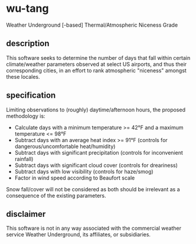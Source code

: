 # wu-tang
Weather Underground [-based] Thermal/Atmospheric Niceness Grade

## description
This software seeks to determine the number of days that fall within certain
climate/weather parameters observed at select US airports, and thus their
corresponding cities, in an effort to rank atmospheric "niceness" amongst these
locales.

## specification
Limiting observations to (roughly) daytime/afternoon hours, the proposed
methodology is:

* Calculate days with a minimum temperature >= 42°F and a maximum temperature
  <= 98°F
* Subtract days with an average heat index >= 91°F (controls for
  dangerous/uncomfortable heat/humidity)
* Subtract days with significant precipitation (controls for inconvenient
  rainfall)
* Subtract days with significant cloud cover (controls for dreariness)
* Subtract days with low visibility (controls for haze/smog)
* Factor in wind speed according to Beaufort scale

Snow fall/cover will not be considered as both should be irrelevant as a
consequence of the existing parameters.

## disclaimer
This software is not in any way associated with the commercial weather service
Weather Underground, its affiliates, or subsidiaries.
